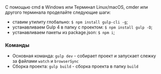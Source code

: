 С помощью cmd в Windows или Терминал Linux/macOS, cmder или другого терминала проделайте следующие шаги:
* ставим утилиту глобально: `$ npm install gulp-cli -g`;
* устанавливаем Gulp 4 в папку с проектом: `$ npm install gulp -D`;
* устанавливаем пакеты из package.json: `$ npm i`;

### Команды
- Основная команда: `gulp dev` -  собирает проект и запускает слежку за файлами `watch` и `browserSync`
- Сборка проекта: `gulp build` - сборка проекта в папку `build`

